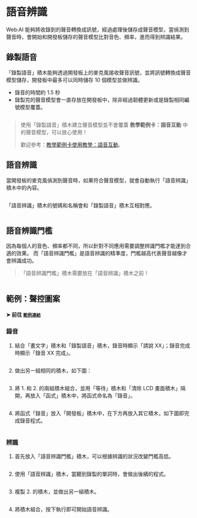  

# 語音辨識

Web:AI 能夠將收錄到的聲音轉換成訊號，經過處理後儲存成聲音模型，當偵測到聲音時，會開始和開發板儲存的聲音模型比對音色、頻率，進而得到辨識結果。

## 錄製語音

「錄製語音」積木能夠透過開發板上的麥克風接收聲音訊號，並將訊號轉換成聲音模型儲存，開發板中最多可以同時儲存 10 個模型並做辨識。

- 錄音的時間約 1.5 秒
- 錄製完的聲音模型會一直存放在開發板中，除非經過韌體更新或是錄製相同編號模型覆蓋。

<img src="https://md.webduino.io/uploads/upload_35bfe0c86f4fe079f23d9c4ed1cf72e1.png" alt="" width="">

> 使用「錄製語音」積木建立聲音模型並不會覆蓋 **教學範例卡：語音互動** 中的聲音模型，可以放心使用！
> 
> 歡迎參考：[教學範例卡使用教學：語音互動](./教學範例卡使用教學：語音互動_md.webduino.ioundefined.md)。

## 語音辨識

當開發板的麥克風偵測到聲音時，如果符合聲音模型，就會自動執行「語音辨識」積木中的內容。

<img src="https://md.webduino.io/uploads/upload_84a175743d91231364e358a130dc5fe9.jpg" alt="" width="">

「語音辨識」積木的號碼和名稱會和「錄製語音」積木互相對應。

<img src="https://md.webduino.io/uploads/upload_e61839237fec9517099e535434064a9f.png" alt="" width="">

## 語音辨識門檻

因為每個人的音色、頻率都不同，所以針對不同應用需要調整辨識門檻才能達到合適的效果。
而「語音辨識門檻」是語音辨識的精準度，門檻越高代表聲音越像才會辨識成功。

> 「語音辨識門檻」積木需要放在「語音辨識」積木之前！

<img src="https://md.webduino.io/uploads/upload_d5a69cbf6a0cff9e9bf5c5c66cb077a5.jpg" alt="" width="">

## 範例：聲控圖案

#### ➤ 前往 [`範例連結`](./`範例連結`_ai-blockly.webduino.io.md)

### 錄音

1. 結合「畫文字」積木和「錄製語音」積木，錄音時顯示「請說 XX」；錄音完成時顯示「錄音 XX 完成」。

    <img src="https://md.webduino.io/uploads/upload_874d1de7d96a0bce1df0c6b344ea4c65.png" alt="" width="">

2. 做出另一組相同的積木，如下圖：

    <img src="https://md.webduino.io/uploads/upload_278aa7293c58b306ce8359fda8feac76.png" alt="" width="">

3. 將 1. 和 2. 的兩組積木組合，並用「等待」積木和「清除 LCD 畫面積木」隔開，再放入「函式」積木中，將函式命名為「錄音」。

    <img src="https://md.webduino.io/uploads/upload_277fede13002d8fcfe8e205a61494216.jpg" alt="" width="">

4. 將函式「錄音」放入「開發板」積木中，在下方再放入其它積木，如下圖即完成錄音程式。

   <img src="https://md.webduino.io/uploads/upload_2074f0bf5244ad2996764e6ee4f5edd7.jpg" alt="" width="">

### 辨識

1. 首先放入「語音辨識門檻」積木，可以根據辨識的狀況改變門檻高低。

   <img src="https://md.webduino.io/uploads/upload_8b9cd5eb6eb2a855a7e8560c7b70c765.jpg" alt="" width="">

2. 使用「語音辨識」積木，當聽到錄製的單詞時，會做出後續的程式。

    <img src="https://md.webduino.io/uploads/upload_608e2765058f13e124cedfcbe1521f1c.jpg" alt="" width="">

3. 複製 2. 的積木，並做出另一組積木。

    <img src="https://md.webduino.io/uploads/upload_4b8c00e2106272522dfaaf87b8811d4f.jpg" alt="" width="">

4. 將積木組合，按下執行即可開始語音辨識。

<img src="https://md.webduino.io/uploads/upload_6a2118831450e68215943573fe374108.jpg" alt="" width="">

<img src="https://md.webduino.io/uploads/upload_c072b055bcc2a28e37dfff15ff464567.gif" alt="" width="">


<!-- ## 範例：辨識 4 色語音

### 錄音

1. 結合「畫文字」積木和「錄製語音」積木，並用「函式」積木將積木組合。

    <img src="https://md.webduino.io/uploads/upload_7f575d4dbc80a72fad033bfd904d5938.jpg" alt="" width="">

2. 複製出 3 組同樣的積木，更改成「藍色」、「綠色」、「黃色」，做出如下圖。

> 記得更改：
> - 函式名稱
> - 畫文字
> - 語音號碼
> - 語音名稱

<img src="https://md.webduino.io/uploads/upload_4304cc17c12b575ab5e505487ce254c2.jpg" alt="" width="">

3. 將「函式」積木放入「開發板」積木中，並用「清除 LCD 畫面」積木區隔，避免文字被覆蓋。

    <img src="https://md.webduino.io/uploads/upload_87fc803ae4e31489b44b56ea4525dee3.jpg" alt="" width="">

### 辨識 -->
